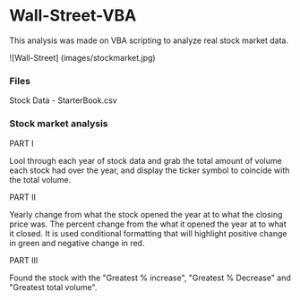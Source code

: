 # Wall-Street-VBA

This analysis was made on  VBA scripting to analyze real stock market data. 

![Wall-Street] (images/stockmarket.jpg)

### Files

Stock Data - StarterBook.csv

### Stock market analysis

PART I

Lool through each year of stock data and grab the total amount of volume each stock had over the year, and display the ticker symbol to coincide with the total volume.

PART II

Yearly change from what the stock opened the year at to what the closing price was.
The percent change from the what it opened the year at to what it closed. It is used conditional formatting that will highlight positive change in green and negative change in red.

PART III

Found the stock with the "Greatest % increase", "Greatest % Decrease" and "Greatest total volume".


